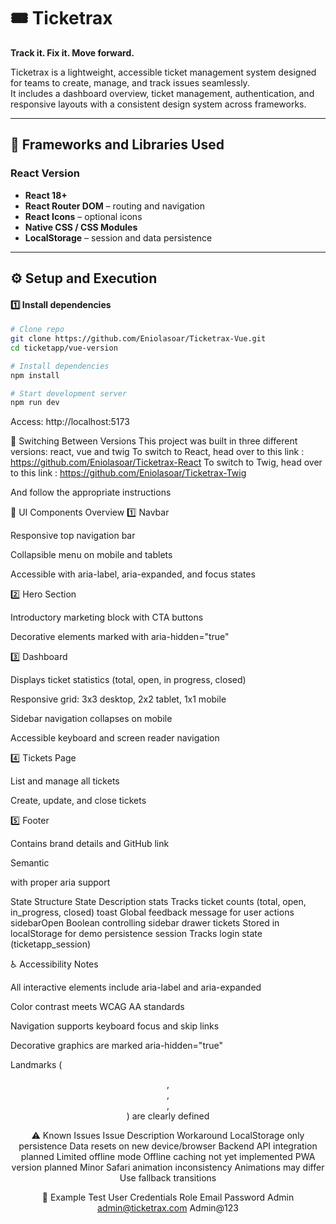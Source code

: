 # 🎟️ Ticketrax  
**Track it. Fix it. Move forward.**

Ticketrax is a lightweight, accessible ticket management system designed for teams to create, manage, and track issues seamlessly.  
It includes a dashboard overview, ticket management, authentication, and responsive layouts with a consistent design system across frameworks.

---

## 🚀 Frameworks and Libraries Used

### **React Version**
- **React 18+**
- **React Router DOM** – routing and navigation
- **React Icons** – optional icons
- **Native CSS / CSS Modules**
- **LocalStorage** – session and data persistence

---

## ⚙️ Setup and Execution


#### 1️⃣ Install dependencies
```bash
# Clone repo
git clone https://github.com/Eniolasoar/Ticketrax-Vue.git
cd ticketapp/vue-version

# Install dependencies
npm install

# Start development server
npm run dev
```

Access: http://localhost:5173

🔄 Switching Between Versions
This project was built in three different versions: react, vue and twig
To switch to React, head over to this link : https://github.com/Eniolasoar/Ticketrax-React
To switch to Twig, head over to this link : https://github.com/Eniolasoar/Ticketrax-Twig

And follow the appropriate instructions

🧩 UI Components Overview
1️⃣ Navbar

Responsive top navigation bar

Collapsible menu on mobile and tablets

Accessible with aria-label, aria-expanded, and focus states

2️⃣ Hero Section

Introductory marketing block with CTA buttons

Decorative elements marked with aria-hidden="true"

3️⃣ Dashboard

Displays ticket statistics (total, open, in progress, closed)

Responsive grid: 3x3 desktop, 2x2 tablet, 1x1 mobile

Sidebar navigation collapses on mobile

Accessible keyboard and screen reader navigation

4️⃣ Tickets Page

List and manage all tickets

Create, update, and close tickets

5️⃣ Footer

Contains brand details and GitHub link

Semantic <footer> with proper aria support

State Structure
State	Description
stats	Tracks ticket counts (total, open, in_progress, closed)
toast	Global feedback message for user actions
sidebarOpen	Boolean controlling sidebar drawer
tickets	Stored in localStorage for demo persistence
session	Tracks login state (ticketapp_session)

♿ Accessibility Notes

All interactive elements include aria-label and aria-expanded

Color contrast meets WCAG AA standards

Navigation supports keyboard focus and skip links

Decorative graphics are marked aria-hidden="true"

Landmarks (<header>, <main>, <footer>, <nav>) are clearly defined

⚠️ Known Issues
Issue	Description	Workaround
LocalStorage only persistence	Data resets on new device/browser	Backend API integration planned
Limited offline mode	Offline caching not yet implemented	PWA version planned
Minor Safari animation inconsistency	Animations may differ	Use fallback transitions

👥 Example Test User Credentials
Role	Email	Password
Admin	admin@ticketrax.com	Admin@123
